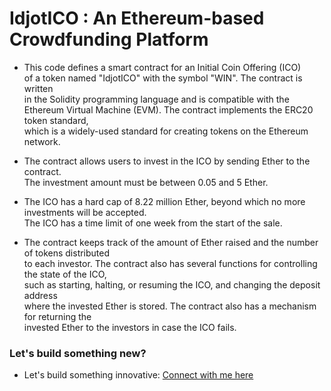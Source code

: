 # IdjotICO : An Ethereum-based Crowdfunding Platform

- This code defines a smart contract for an Initial Coin Offering (ICO) <br>
  of a token named "IdjotICO" with the symbol "WIN". The contract is written <br>
  in the Solidity programming language and is compatible with the <br>
  Ethereum Virtual Machine (EVM). The contract implements the ERC20 token standard, <br>
  which is a widely-used standard for creating tokens on the Ethereum network. <br>

- The contract allows users to invest in the ICO by sending Ether to the contract. <br>
  The investment amount must be between 0.05 and 5 Ether.

- The ICO has a hard cap of 8.22 million Ether, beyond which no more investments will be accepted. <br> The ICO has a time limit of one week from the start of the sale.

- The contract keeps track of the amount of Ether raised and the number of tokens distributed <br>
  to each investor. The contract also has several functions for controlling the state of the ICO,<br> such as starting, halting, or resuming the ICO, and changing the deposit address <br> where the invested Ether is stored. The contract also has a mechanism for returning the <br> invested Ether to the investors in case the ICO fails.

### Let's build something new?

- Let's build something innovative:
  [Connect with me here](https://www.linkedin.com/in/idjot/)
